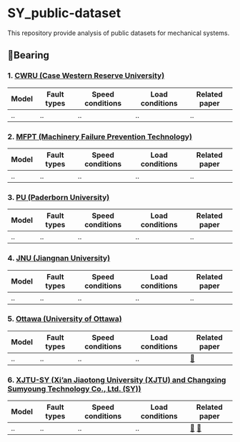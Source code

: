 # SY_public-dataset
This repository provide analysis of public datasets for mechanical systems.

## :radio_button:Bearing

### 1. [CWRU (Case Western Reserve University)](https://engineering.case.edu/bearingdatacenter/download-data-file)
|Model|Fault types|Speed conditions|Load conditions|Related paper|
|------|------|------|------|------|
|..|..|..|..|..|

### 2. [MFPT (Machinery Failure Prevention Technology)](https://www.mfpt.org/fault-data-sets/)
|Model|Fault types|Speed conditions|Load conditions|Related paper|
|------|------|------|------|------|
|..|..|..|..|..|

### 3. [PU (Paderborn University)](https://mb.uni-paderborn.de/en/kat/research/kat-datacenter/bearing-datacenter/data-sets-and-download)
|Model|Fault types|Speed conditions|Load conditions|Related paper|
|------|------|------|------|------|
|..|..|..|..|..|

### 4. [JNU (Jiangnan University)](https://github.com/ClarkGableWang/JNU-Bearing-Dataset)
|Model|Fault types|Speed conditions|Load conditions|Related paper|
|------|------|------|------|------|
|..|..|..|..|..|

### 5. [Ottawa (University of Ottawa)](https://data.mendeley.com/datasets/y2px5tg92h/5)
|Model|Fault types|Speed conditions|Load conditions|Related paper|
|------|------|------|------|------|
|..|..|..|..|[📑](https://www.sciencedirect.com/science/article/pii/S2352340923004456#refdata001)|

### 6. [XJTU-SY (Xi’an Jiaotong University (XJTU) and Changxing Sumyoung Technology Co., Ltd. (SY))](https://biaowang.tech/xjtu-sy-bearing-datasets/)
|Model|Fault types|Speed conditions|Load conditions|Related paper|
|------|------|------|------|------|
|..|..|..|..|[📑](https://ieeexplore.ieee.org/document/8576668) [🔗](https://github.com/WangBiaoXJTU/xjtu-sy-bearing-datasets)|
